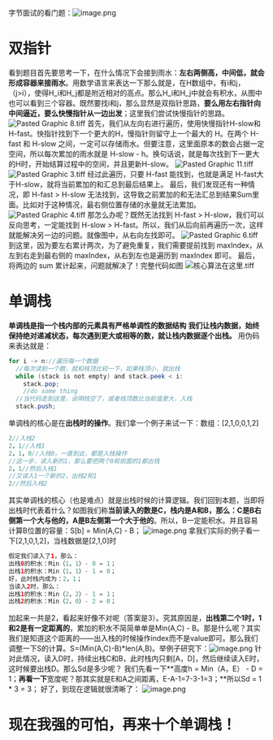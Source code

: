 字节面试的看门题：![image.png](https://cdn.nlark.com/yuque/0/2024/png/22367711/1715684507733-b70a1842-af74-44c2-a758-a8b0be11a02f.png#averageHue=%23666766&clientId=u3518dd2e-d53d-4&from=paste&height=275&id=ub3d3828f&originHeight=550&originWidth=894&originalType=binary&ratio=2&rotation=0&showTitle=false&size=192961&status=done&style=none&taskId=u85d8ad68-e137-46d0-88a4-36821c437b2&title=&width=447)
# 双指针
看到题目首先要思考一下，在什么情况下会接到雨水：**左右两侧高，中间低，就会形成容器来接雨水**。用数学语言来表达一下那么就是，在H数组中，有i和j，（j>i），使得H_i和H_j都是附近相对的高点。那么H_i和H_j中就会有积水，从图中也可以看到三个容器。既然要找i和j，那么显然是双指针思路，**要么用左右指针向中间逼近，要么快慢指针从一边出发**；这里我们尝试快慢指针的思路。
![Pasted Graphic 8.tiff](https://cdn.nlark.com/yuque/0/2024/tif/22367711/1715685205536-0385d60c-0a45-4724-9474-4a9d7c304d9b.tif?x-oss-process=image/format,png#averageHue=%23b5b6b5&clientId=u3518dd2e-d53d-4&from=paste&height=312&id=ude9eb496&originHeight=624&originWidth=1658&originalType=binary&ratio=2&rotation=0&showTitle=false&size=3108206&status=done&style=none&taskId=u45fe0e0b-6d9f-4b52-9590-141e9bae26a&title=&width=829)
首先，我们从左向右进行遍历，使用快慢指针H-slow和H-fast。快指针找到下一个更大的H，慢指针则留守上一个最大的 H。在两个 H-fast 和 H-slow 之间，一定可以存储雨水。但要注意，这里面原本的数会占据一定空间，所以每次累加的雨水就是 H-slow - h。换句话说，就是每次找到下一更大的H时，开始结算过程中的空间，并且更新H-slow。
![Pasted Graphic 11.tiff](https://cdn.nlark.com/yuque/0/2024/tif/22367711/1715685260293-cd337e19-cede-45bc-af15-40c1648a3dde.tif?x-oss-process=image/format,png#averageHue=%23757675&clientId=u3518dd2e-d53d-4&from=paste&height=618&id=u124a7552&originHeight=1236&originWidth=3304&originalType=binary&ratio=2&rotation=0&showTitle=false&size=12256238&status=done&style=none&taskId=u68c2c8ed-5ffe-4854-964e-b4eb7d088ff&title=&width=1652)
![Pasted Graphic 3.tiff](https://cdn.nlark.com/yuque/0/2024/tif/22367711/1715685269834-80f94fc1-3e81-4d0a-a10a-1926520b6d92.tif?x-oss-process=image/format,png#averageHue=%23dadad9&clientId=u3518dd2e-d53d-4&from=paste&height=317&id=u80c87a60&originHeight=634&originWidth=1652&originalType=binary&ratio=2&rotation=0&showTitle=false&size=3146542&status=done&style=none&taskId=ua21a6519-2820-441c-979b-f5b214cbee2&title=&width=826)
经过此遍历，只要 H-fast 能找到，也就是满足 H-fast大于H-slow，就将当前累加的和汇总到最后结果上。
最后，我们发现还有一种情况，即 H-fast > H-slow 无法找到，这导致之前累加的和无法汇总到结果Sum里面。比如对于这种情况，最右侧位置存储的水量就无法累加。
![Pasted Graphic 4.tiff](https://cdn.nlark.com/yuque/0/2024/tif/22367711/1715685275971-4a0896a4-f4f0-432c-90c3-76498bb5dcc4.tif?x-oss-process=image/format,png#averageHue=%23b7b7b6&clientId=u3518dd2e-d53d-4&from=paste&height=316&id=u6c44d55f&originHeight=632&originWidth=1658&originalType=binary&ratio=2&rotation=0&showTitle=false&size=3148006&status=done&style=none&taskId=u5d188cb6-ba25-4a1d-8480-024cc1ec98c&title=&width=829)
那怎么办呢？既然无法找到 H-fast > H-slow，我们可以反向思考，一定能找到 H-slow > H-fast。所以，我们从后向前再遍历一次，这样就能解决另一边的问题。就像图中，从右向左找即可。
![Pasted Graphic 6.tiff](https://cdn.nlark.com/yuque/0/2024/tif/22367711/1715685284413-012c746c-2974-49f2-8e95-87ca45c1e497.tif?x-oss-process=image/format,png#averageHue=%23b2b2b1&clientId=u3518dd2e-d53d-4&from=paste&height=306&id=u4c9762fa&originHeight=612&originWidth=1654&originalType=binary&ratio=2&rotation=0&showTitle=false&size=3041174&status=done&style=none&taskId=u3f484bb5-4133-4ff9-854e-1c2da0c8e05&title=&width=827)
到这里，因为要左右累计两次，为了避免重复，我们需要提前找到 maxIndex，从左到右走到最右侧的 maxIndex，从右到左也是遍历到 maxIndex 即可。
最后，将两边的 sum 累计起来，问题就解决了！完整代码如图
![核心算法在这里.tiff](https://cdn.nlark.com/yuque/0/2024/tif/22367711/1715685299577-e313c545-48fa-4f64-afcf-9676d0ff65eb.tif?x-oss-process=image/format,png#averageHue=%232c2e2c&clientId=u3518dd2e-d53d-4&from=paste&height=1103&id=u43b7dfe7&originHeight=2206&originWidth=1906&originalType=binary&ratio=2&rotation=0&showTitle=false&size=12618954&status=done&style=none&taskId=u2984feeb-7814-4706-99bf-d4df784e547&title=&width=953)
# 单调栈
**单调栈是指一个栈内部的元素具有严格单调性的数据结构**
**我们让栈内数据，始终保持绝对递减状态，每次遇到更大或相等的数，就让栈内数据逐个出栈。**
用伪码来表达就是：
```java
for i -> n://遍历每一个数据
  //每次读到一个数，就和栈顶比较一下，如果栈顶小，就出栈
  while (stack is not empty) and stack.peek < i:
    stack.pop;
    //do some thing
  //当代码走到这里，说明栈空了，或者栈顶数比当前值更大，入栈
  stack.push;
```
单调栈的核心是在**出栈时的操作**。我们拿一个例子来试一下：数组：[2,1,0,0,1,2]
```java
2//入栈2
2，1//入栈1
2，1，0//入栈0，一直到此，都是入栈操作
//这一步，读入新的1，那么要把两个0和前面的1都出栈
2，1//然后入栈1
//又读入1一个新的2，出栈2和1
2//然后入栈2
```
其实单调栈的核心（也是难点）就是出栈时候的计算逻辑。我们回到本题，当即将出栈时代表着什么？如图我们称**当前读入的数是C，栈内是A和B，那么：C是B右侧第一个大与他的，A是B左侧第一个大于他的**。所以，B一定能积水。并且容易计算B位置的容量：S[b] = Min(A,C) - B；
![image.png](https://cdn.nlark.com/yuque/0/2024/png/22367711/1715686346153-980a22f1-1023-494c-ad6e-a1b633791d7b.png#averageHue=%23babab9&clientId=u3518dd2e-d53d-4&from=paste&height=321&id=uf0e4efbd&originHeight=642&originWidth=1664&originalType=binary&ratio=2&rotation=0&showTitle=false&size=274712&status=done&style=none&taskId=u5032ad1a-585c-4341-842a-9966f4e4283&title=&width=832)
拿我们实际的例子看一下[2,1,0,1,2]，当栈数据是[2,1,0]时
```java
假定我们读入了1，那么：
出栈0的积水：Min（1，1）- 0 = 1；
出栈1的积水：Min（1，1）- 1 = 0；
好，此时栈内成为：2，1；
当读入2时，那么：
出栈1的积水：Min（2，2）- 1 = 1；
出栈2的积水：Min（2，0）- 2 = 0；
```
加起来一共是2，看起来好像不对呢（答案是3）。究其原因是，**出栈第二个1时，1和2是有一定距离的**，累加的积水不简简单单是Min(A,C) - B。那是什么呢？其实我们是知道这个距离的——出入栈的时候操作index而不是value即可。那么我们调整一下S的计算。S=(Min(A,C)-B)*len(A,B)。举例子研究下：![image.png](https://cdn.nlark.com/yuque/0/2024/png/22367711/1715690745039-de7d27ed-1da8-44fa-9b4d-09be4961357c.png#averageHue=%23b8b8b7&clientId=u3518dd2e-d53d-4&from=paste&height=322&id=u0e920113&originHeight=644&originWidth=1652&originalType=binary&ratio=2&rotation=0&showTitle=false&size=281485&status=done&style=none&taskId=u720d117a-5009-487b-9f5b-652df62e88a&title=&width=826)
针对此情况，读入D时，持续出栈C和B，此时栈内只剩[A，D]，然后继续读入E时，这时候要出栈D。那么Sd是多少呢？
我们先看一下**高度h = Min（A，E） - D = 1；**再看一下**宽度呢？那其实就是E和A之间距离，E-A-1=7-3-1=3；**所以Sd = 1 * 3 = 3；
好了，到现在逻辑就很清晰了：
![image.png](https://cdn.nlark.com/yuque/0/2024/png/22367711/1715691693121-cd2c4777-d8e6-448f-aaa8-1abd3ca69301.png#averageHue=%232c2d2c&clientId=u3518dd2e-d53d-4&from=paste&height=330&id=u6782ddc5&originHeight=660&originWidth=1276&originalType=binary&ratio=2&rotation=0&showTitle=false&size=267637&status=done&style=none&taskId=uf91e737d-4bb1-4382-9ac4-6f689ad7870&title=&width=638)
# 现在我强的可怕，再来十个单调栈！
